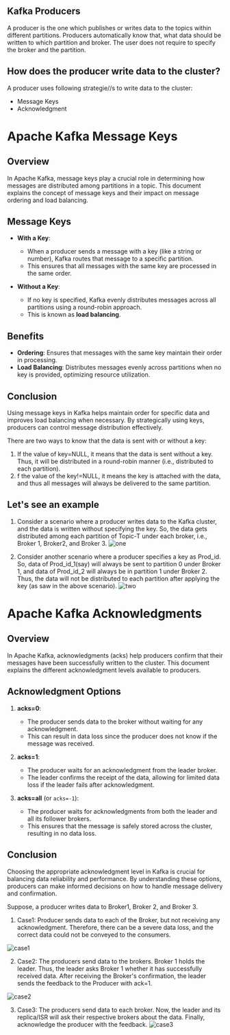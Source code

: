 ## Kafka Producers
A producer is the one which publishes or writes data to the topics within different partitions. Producers automatically know that, what data should be written to which partition and broker. The user does not require to specify the broker and the partition.

## How does the producer write data to the cluster?
A producer uses following strategie//s to write data to the cluster:
- Message Keys
- Acknowledgment

# Apache Kafka Message Keys

## Overview

In Apache Kafka, message keys play a crucial role in determining how messages are distributed among partitions in a topic. This document explains the concept of message keys and their impact on message ordering and load balancing.

## Message Keys

- **With a Key**: 
  - When a producer sends a message with a key (like a string or number), Kafka routes that message to a specific partition.
  - This ensures that all messages with the same key are processed in the same order.

- **Without a Key**:
  - If no key is specified, Kafka evenly distributes messages across all partitions using a round-robin approach.
  - This is known as **load balancing**.

## Benefits

- **Ordering**: Ensures that messages with the same key maintain their order in processing.
- **Load Balancing**: Distributes messages evenly across partitions when no key is provided, optimizing resource utilization.

## Conclusion

Using message keys in Kafka helps maintain order for specific data and improves load balancing when necessary. By strategically using keys, producers can control message distribution effectively.


There are two ways to know that the data is sent with or without a key:

1. If the value of key=NULL, it means that the data is sent without a key. Thus, it will be distributed in a round-robin manner (i.e., distributed to each partition).
2. f the value of the key!=NULL, it means the key is attached with the data, and thus all messages will always be delivered to the same partition.


## Let's see an example

1. Consider a scenario where a producer writes data to the Kafka cluster, and the data is written without specifying the key. So, the data gets distributed among each partition of Topic-T under each broker, i.e., Broker 1, Broker2, and Broker 3.
![one](images/one.png)

2. Consider another scenario where a producer specifies a key as Prod_id. So, data of Prod_id_1(say) will always be sent to partition 0 under Broker 1, and data of Prod_id_2 will always be in partition 1 under Broker 2. Thus, the data will not be distributed to each partition after applying the key (as saw in the above scenario).
![two](images/two.png)


# Apache Kafka Acknowledgments

## Overview

In Apache Kafka, acknowledgments (acks) help producers confirm that their messages have been successfully written to the cluster. This document explains the different acknowledgment levels available to producers.

## Acknowledgment Options

1. **acks=0**:
   - The producer sends data to the broker without waiting for any acknowledgment.
   - This can result in data loss since the producer does not know if the message was received.

2. **acks=1**:
   - The producer waits for an acknowledgment from the leader broker.
   - The leader confirms the receipt of the data, allowing for limited data loss if the leader fails after acknowledgment.

3. **acks=all** (or `acks=-1`):
   - The producer waits for acknowledgments from both the leader and all its follower brokers.
   - This ensures that the message is safely stored across the cluster, resulting in no data loss.

## Conclusion

Choosing the appropriate acknowledgment level in Kafka is crucial for balancing data reliability and performance. By understanding these options, producers can make informed decisions on how to handle message delivery and confirmation.

Suppose, a producer writes data to Broker1, Broker 2, and Broker 3.

1. Case1: Producer sends data to each of the Broker, but not receiving any acknowledgment. Therefore, there can be a severe data loss, and the correct data could not be conveyed to the consumers.

![case1](images/c1.png)

2. Case2: The producers send data to the brokers. Broker 1 holds the leader. Thus, the leader asks Broker 1 whether it has successfully received data. After receiving the Broker's confirmation, the leader sends the feedback to the Producer with ack=1.

![case2](images/c2.png)

3. Case3: The producers send data to each broker. Now, the leader and its replica/ISR will ask their respective brokers about the data. Finally, acknowledge the producer with the feedback.
![case3](images/c3.png)
